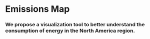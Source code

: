 # Emissions Map

### We propose a visualization tool to better understand the consumption of energy in the North America region.